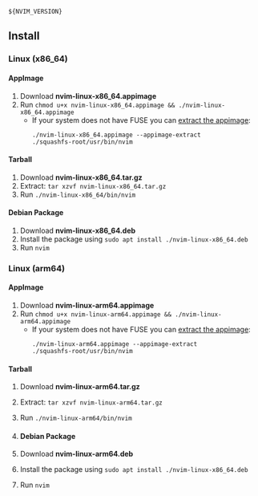 ```
${NVIM_VERSION}
```

## Install

### Linux (x86_64)
#### AppImage
1. Download **nvim-linux-x86_64.appimage**
2. Run `chmod u+x nvim-linux-x86_64.appimage && ./nvim-linux-x86_64.appimage`
   - If your system does not have FUSE you can [extract the appimage](https://github.com/AppImage/AppImageKit/wiki/FUSE#type-2-appimage):
     ```
     ./nvim-linux-x86_64.appimage --appimage-extract
     ./squashfs-root/usr/bin/nvim
     ```

#### Tarball

1. Download **nvim-linux-x86_64.tar.gz**
2. Extract: `tar xzvf nvim-linux-x86_64.tar.gz`
3. Run `./nvim-linux-x86_64/bin/nvim`

#### Debian Package

1. Download **nvim-linux-x86_64.deb**
2. Install the package using `sudo apt install ./nvim-linux-x86_64.deb`
3. Run `nvim`

### Linux (arm64)
#### AppImage

1. Download **nvim-linux-arm64.appimage**
2. Run `chmod u+x nvim-linux-arm64.appimage && ./nvim-linux-arm64.appimage`
   - If your system does not have FUSE you can [extract the appimage](https://github.com/AppImage/AppImageKit/wiki/FUSE#type-2-appimage):
     ```
     ./nvim-linux-arm64.appimage --appimage-extract
     ./squashfs-root/usr/bin/nvim
     ```

#### Tarball

1. Download **nvim-linux-arm64.tar.gz**
2. Extract: `tar xzvf nvim-linux-arm64.tar.gz`
3. Run `./nvim-linux-arm64/bin/nvim`

4. #### Debian Package

1. Download **nvim-linux-arm64.deb**
2. Install the package using `sudo apt install ./nvim-linux-x86_64.deb`
3. Run `nvim`
